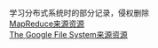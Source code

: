 学习分布式系统时的部分记录，侵权删除<br />
[MapReduce来源资源](https://mit-public-courses-cn-translatio.gitbook.io/mit6-824/lecture-01-introduction/1.1-fen-bu-shi-xi-tong-de-qu-dong-li-he-tiao-zhan-drivens-and-challenges)<br />
[The Google File System来源资源](https://zhuanlan.zhihu.com/p/522459187)<br />
